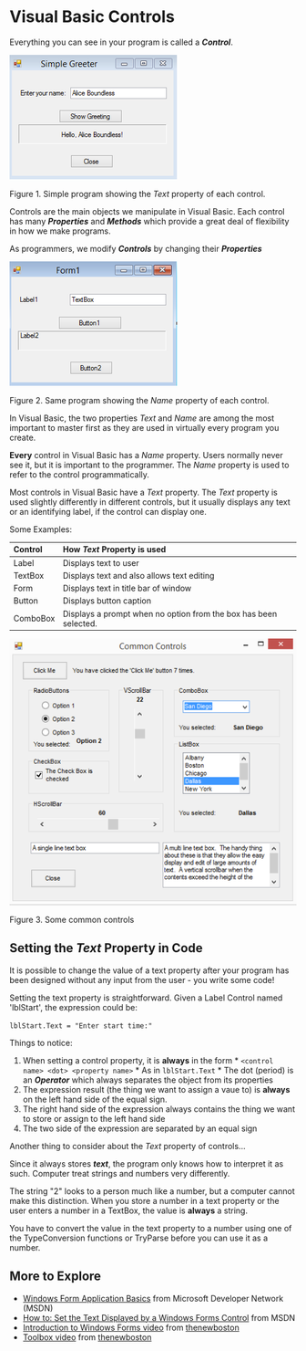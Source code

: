 # Visual Basic Controls #

Everything you can see in your program is called a _**Control**_.

![ontrolText](images/controlText.png)

Figure 1. Simple program showing the _Text_ property of each control.

Controls are the main objects we manipulate in Visual Basic.  Each control has many _**Properties**_ and _**Methods**_ which provide a great deal of flexibility in how we make programs.

As programmers, we modify _**Controls**_ by changing their _**Properties**_

![Control names](images/controlNames.png)

Figure 2. Same program showing the _Name_ property of each control.

In Visual Basic, the two properties _Text_ and _Name_ are among the most important to master first as they are used in virtually every program you create.

**Every** control in Visual Basic has a _Name_ property.
Users normally never see it, but it is important to the programmer.
The _Name_ property is used to refer to the control programmatically.

Most controls in Visual Basic have a _Text_ property.
The _Text_ property is used slightly differently in different controls, but it usually displays any text or an identifying label, if the control can display one.

Some Examples:

| **Control**  | **How _Text_ Property is used** |
|:-------------|:--------------------------------|
| Label      | Displays text to user |
| TextBox    | Displays text and also allows text editing |
| Form       | Displays text in title bar of window |
| Button     | Displays button caption |
| ComboBox  | Displays a prompt when no option from the box has been selected. |

![common controls](images/commonControls.png)

Figure 3. Some common controls

## Setting the _Text_ Property in Code ##

It is possible to change the value of a text property after your program has been designed without any input from the user - you write some code!

Setting the text property is straightforward. Given a Label Control named 'lblStart', the expression could be:

`lblStart.Text = "Enter start time:"`

Things to notice:
  1. When setting a control property, it is **always** in the form
    * `<control name> <dot> <property name>`
    * As in  `lblStart.Text`
    * The dot (period) is an _**Operator**_ which always separates the object from its properties
  1. The expression result (the thing we want to assign a vaue to) is **always** on the left hand side of the equal sign.
  1. The right hand side of the expression always contains the thing we want to store or assign to the left hand side
  1. The two side of the expression are separated by an equal sign



Another thing to consider about the _Text_ property of controls...

Since it always stores _**text**_, the program only knows how to interpret it as such.  Computer treat strings and numbers very differently.

The string "2" looks to a person much like a number,
but a computer cannot make this distinction.
When you store a number in a text property or
the user enters a number in a TextBox, the value is **always** a string.

You have to convert the value in the text property to a number using one of
the TypeConversion functions or TryParse before you can use it as a number.

## More to Explore ##
  * [Windows Form Application Basics](https://msdn.microsoft.com/en-us/library/ms172749.aspx) from Microsoft Developer Network (MSDN)
  * [How to: Set the Text Displayed by a Windows Forms Control](https://msdn.microsoft.com/en-us/library/223fe5ka.aspx) from MSDN
  * [Introduction to Windows Forms video](https://www.youtube.com/watch?v=nif7ViGaNrs) from [thenewboston](https://www.thenewboston.com/videos.php)
  * [Toolbox video](https://www.youtube.com/watch?v=VpQnqqURLOQ) from [thenewboston](https://www.thenewboston.com/videos.php)


